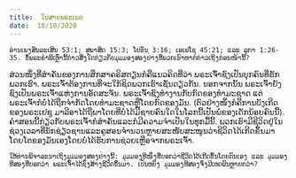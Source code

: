 ```yaml
---
title:  ໃນສາຍພຣະເນດ
date:  18/10/2020
---
```


`ອ່ານເພງສັນລະເສີນ 53:1; ສຸພາສິດ 15:3; ໂຢຮັນ 3:16; ເອເຟໂຊ 45:21; ແລະ ລູກາ 1:26-35. ຂໍ້ພຣະຄຳພີເຫຼົ່ານີ້ກ່າວສິ່ງໃດກ່ຽວກັບມຸມມອງສອງຢ່າງທີ່ພວກເຮົາຫາກໍກ່າວເຖິງກ່ອນໜ້ານີ້?`

ສ່ວນໜຶ່ງທີ່ສຳຄັນຂອງການສຶກສາຄຣິສຕຽນກໍຄືແນວຄິດທີ່ວ່າ ພຣະເຈົ້າຊົງເປັນບຸກຄົນທີ່ຮັກພວກເຮົາ. ພຣະເຈົ້າຕ້ອງການທີ່ຈະໃກ້ຊິດພວກເຮົາເຊັ່ນດຽວກັນ. ນອກຈາກນັ້ນ ພຣະເຈົ້າຍັງຊົງເປັນພຣະເຈົ້າແຫ່ງການອັດສະຈັນ. ພຣະເຈົ້າຊົງທຳງານກັບກົດຂອງທຳມະຊາດ ແຕ່ພຣະເຈົ້າກໍບໍ່ໄດ້ຖືກຈຳກັດໂດຍທຳມະຊາດຫຼືໂດຍກົດຂອງມັນ. (ຕົວຢ່າງໜຶ່ງກໍຄືການບັງເກີດຂອງພຣະເຢຊູ ມາລີອາໄດ້ຖືພາໂດຍທີ່ບໍ່ໄດ້ມີຊາຍຄົນໃດໃນໂລກນີ້ເປັນພໍ່ຂອງເດັກນ້ອຍຄົນນີ້). ຄຳສອນນີ້ກ່ຽວກັບພຣະເຈົ້າກໍສຳຄັນແລະກໍມີຄວາມຈຳເປັນໃນທຸກມື້ນີ້. ພວກເຮົາມີຊີວິດຢູ່ໃນຊ່ວງເວລາທີ່ນັກຊ່ຽວຊານແລະຄູສອນຈຳນວນຫຼາຍສະໜັບສະໜູນວ່າຊີວິດໄດ້ເກີດຂຶ້ນມາໂດຍໂຕຂອງມັນເອງໂດຍບໍ່ໄດ້ຮັບການຊ່ວຍເຫຼືອຈາກພຣະເຈົ້າ.

`ໃຫ້ທ່ານພິຈາລະນາເຖິງມຸມມອງສອງຢ່າງນີ້: ມຸມມອງທີໜຶ່ງທີ່ບອກວ່າຊີວິດໄດ້ເກີດຂຶ້ນໂດຍຕົນເອງ ແລະ ມຸມມອງທີສອງທີ່ບອກວ່າ ພຣະເຈົ້າໄດ້ຊົງສ້າງຊີວິດຂຶ້ນມາ. ເປັນຫຍັງ ມຸມມອງທີສອງຈຶ່ງມີເຫດຜົນຫຼາຍກວ່າ?`